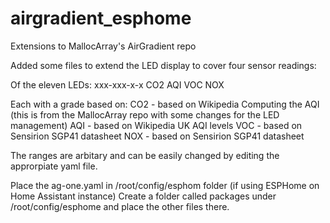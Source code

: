 # airgradient_esphome
Extensions to MallocArray's AirGradient repo

Added some files to extend the LED display to cover four sensor readings:

Of the eleven LEDs:
  xxx-xxx-x-x
  CO2
      AQI
          VOC
            NOX

Each with a grade based on:
 CO2 - based on Wikipedia Computing the AQI (this is from the MallocArray repo with some changes for the LED management)
 AQI - based on Wikipedia UK AQI levels
 VOC - based on Sensirion SGP41 datasheet
 NOX - based on Sensirion SGP41 datasheet
         
The ranges are arbitary and can be easily changed by editing the approrpiate yaml file.

Place the ag-one.yaml in /root/config/esphom folder (if using ESPHome on Home Assistant instance)
Create a folder called packages under /root/config/esphome and place the other files there.

